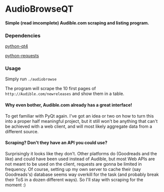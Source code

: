 AudioBrowseQT
=============

#### Simple (read imcomplete) Audible.com scraping and listing program. ####

### Dependencies ###

[python-qt4](https://www.riverbankcomputing.com/software/pyqt/download)

[python-requests](http://docs.python-guide.org/en/latest/starting/installation/)

### Usage ###

Simply run `./audiobrowse`

The program will scrape the 10 first pages of `http://Audible.com/newreleases` and show them in a table.

#### Why even bother, Audible.com already has a great interface!
To get familiar with PyQt again. I've got an idea or two on how to turn this into a proper
half meaningful project, but it still won't be anything that can't be achieved with a
web client, and will most likely aggregate data from a different source.

#### Scraping? Don't they have an API you could use?
Surprisingly it looks like they don't. Other platforms do (Goodreads and the like) and could have been
used instead of Audible, but most Web APIs are not meant to be used on the client, requests
are gonna be limited in frequency. Of course, setting up my own server to cache their (say
Goodreads's) database seems way overkill for the task (and probably break their ToS in a dozen
different ways). So I'll stay with scraping for the moment :)
